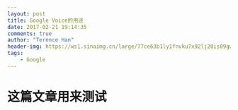 ```yaml
---
layout: post
title: Google Voice的用途
date: 2017-02-21 19:14:35
comments: true
author: "Terence Han"
header-img: https://ws1.sinaimg.cn/large/77ce63b1ly1fnvku7x92lj20is09gwgi.jpg
tags:
	- Google
---
```


# 这篇文章用来测试